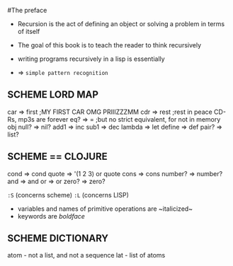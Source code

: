 #The preface

- Recursion is the act of defining an object or solving a problem in terms of itself
- The goal of this book is to teach the reader to think recursively

-  writing programs recursively in a lisp is essentially
-  => `simple pattern recognition`

## SCHEME LORD MAP
car => first    ;MY FIRST CAR OMG PRIIIZZZMM
cdr => rest     ;rest in peace CD-Rs, mp3s are forever
eq? => =        ;but no strict equivalent, for not in memory obj
null? => nil?
add1 => inc
sub1 => dec
lambda => let
define => def
pair? => list?

## SCHEME == CLOJURE
cond => cond
quote => '(1 2 3) or quote
cons => cons
number? => number?
and => and
or => or
zero? => zero?

`:S` (concerns scheme)
`:L` (concerns LISP)

- variables and names of primitive operations are ~italicized~
- keywords are *boldface*

## SCHEME DICTIONARY
atom - not a list, and not a sequence
lat - list of atoms
